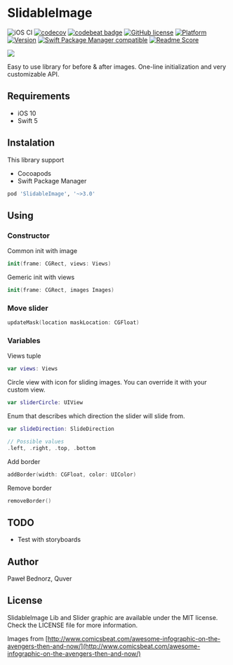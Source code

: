 # SlidableImage
![iOS CI](https://github.com/quver/SlidableImage/workflows/iOS%20CI/badge.svg)
[![codecov](https://codecov.io/gh/quver/SlidableImage/branch/master/graph/badge.svg)](https://codecov.io/gh/quver/SlidableImage)
[![codebeat badge](https://codebeat.co/badges/53a20383-39e8-42ee-9df3-56b3bb55cb1d)](https://codebeat.co/projects/github-com-quver-slidableimage)
[![GitHub license](https://img.shields.io/github/license/quver/SlidableImage.svg)]()
[![Platform](https://img.shields.io/cocoapods/p/SlidableImage.svg?style=flat)](http://cocoapods.org/pods/SlidableImage)
[![Version](https://img.shields.io/cocoapods/v/SlidableImage.svg?style=flat)](http://cocoapods.org/pods/SlidableImage)
[![Swift Package Manager compatible](https://img.shields.io/badge/SPM-compatible-brightgreen.svg)](https://swift.org/package-manager)
[![Readme Score](http://readme-score-api.herokuapp.com/score.svg?url=https://github.com/quver/slidableimage)](http://clayallsopp.github.io/readme-score?url=https://github.com/quver/slidableimage)

![](https://raw.githubusercontent.com/quver/SlidableImage/master/Assets/demo.gif)

Easy to use library for before & after images. One-line initialization and very customizable API.

## Requirements

- iOS 10
- Swift 5

## Instalation

This library support

- Cocoapods
- Swift Package Manager

```ruby
pod 'SlidableImage', '~>3.0'
```

## Using

### Constructor

Common init with image

```swift
init(frame: CGRect, views: Views)
```
Gemeric init with views

```swift
init(frame: CGRect, images Images)
```

### Move slider
```swift
updateMask(location maskLocation: CGFloat)
```

### Variables

Views tuple

```swift
var views: Views
```

Circle view with icon for sliding images. You can override it with your custom view.


```swift
var sliderCircle: UIView
```

Enum that describes which direction the slider will slide from.

```swift
var slideDirection: SlideDirection

// Possible values
.left, .right, .top, .bottom
```

Add border

```swift
addBorder(width: CGFloat, color: UIColor)
```

Remove border

```swift
removeBorder()
```

## TODO
- Test with storyboards

## Author

Paweł Bednorz, Quver

## License

SlidableImage Lib and Slider graphic are available under the MIT license. 
Check the LICENSE file for more information.

Images from [http://www.comicsbeat.com/awesome-infographic-on-the-avengers-then-and-now/](http://www.comicsbeat.com/awesome-infographic-on-the-avengers-then-and-now/)
